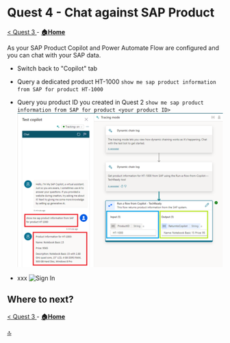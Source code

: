 # Quest 4 - Chat against SAP Product 

[ < Quest 3 ](quest3.md) - **[🏠Home](../README.md)**

As your SAP Product Copilot and Power Automate Flow are configured and you can chat with your SAP data. 


* Switch back to "Copilot" tab
* Query a dedicated product HT-1000 `show me sap product information from SAP for product HT-1000`
* Query you product ID you created in Quest 2 `show me sap product information from SAP for product <your product ID>`
 ![Sign In](../media/quest4/33-Copilot-SAPProductOutput.png) <br>

* xxx
 ![Sign In](../media/quest4/xxx) <br>



## Where to next?

[ < Quest 3 ](quest3.md) - **[🏠Home](../README.md)**

[🔝](#)
